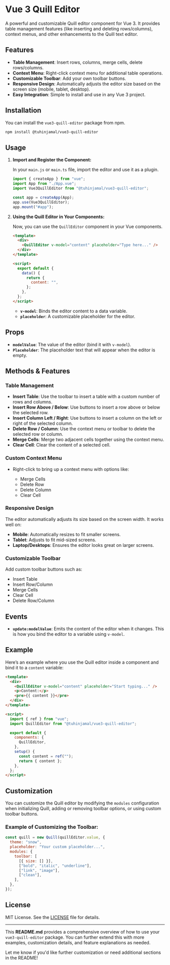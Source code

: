 # Vue 3 Quill Editor

A powerful and customizable Quill editor component for Vue 3. It provides table management features (like inserting and deleting rows/columns), context menus, and other enhancements to the Quill text editor.

## Features

- **Table Management**: Insert rows, columns, merge cells, delete rows/columns.
- **Context Menu**: Right-click context menu for additional table operations.
- **Customizable Toolbar**: Add your own toolbar buttons.
- **Responsive Design**: Automatically adjusts the editor size based on the screen size (mobile, tablet, desktop).
- **Easy Integration**: Simple to install and use in any Vue 3 project.

## Installation

You can install the `vue3-quill-editor` package from npm.

```bash
npm install @tuhinjamal/vue3-quill-editor
```

## Usage

1. **Import and Register the Component:**

   In your `main.js` or `main.ts` file, import the editor and use it as a plugin.

   ```javascript
   import { createApp } from "vue";
   import App from "./App.vue";
   import Vue3QuillEditor from "@tuhinjamal/vue3-quill-editor";

   const app = createApp(App);
   app.use(Vue3QuillEditor);
   app.mount("#app");
   ```

2. **Using the Quill Editor in Your Components:**

   Now, you can use the `QuillEditor` component in your Vue components.

   ```html
   <template>
     <div>
       <QuillEditor v-model="content" placeholder="Type here..." />
     </div>
   </template>

   <script>
     export default {
       data() {
         return {
           content: "",
         };
       },
     };
   </script>
   ```

   - **`v-model`**: Binds the editor content to a data variable.
   - **`placeholder`**: A customizable placeholder for the editor.

## Props

- **`modelValue`**: The value of the editor (bind it with `v-model`).
- **`Placeholder`**: The placeholder text that will appear when the editor is empty.

## Methods & Features

### Table Management

- **Insert Table**: Use the toolbar to insert a table with a custom number of rows and columns.
- **Insert Row Above / Below**: Use buttons to insert a row above or below the selected row.
- **Insert Column Left / Right**: Use buttons to insert a column on the left or right of the selected column.
- **Delete Row / Column**: Use the context menu or toolbar to delete the selected row or column.
- **Merge Cells**: Merge two adjacent cells together using the context menu.
- **Clear Cell**: Clear the content of a selected cell.

### Custom Context Menu

- Right-click to bring up a context menu with options like:

  - Merge Cells
  - Delete Row
  - Delete Column
  - Clear Cell

### Responsive Design

The editor automatically adjusts its size based on the screen width. It works well on:

- **Mobile**: Automatically resizes to fit smaller screens.
- **Tablet**: Adjusts to fit mid-sized screens.
- **Laptop/Desktops**: Ensures the editor looks great on larger screens.

### Customizable Toolbar

Add custom toolbar buttons such as:

- Insert Table
- Insert Row/Column
- Merge Cells
- Clear Cell
- Delete Row/Column

## Events

- **`update:modelValue`**: Emits the content of the editor when it changes. This is how you bind the editor to a variable using `v-model`.

## Example

Here’s an example where you use the Quill editor inside a component and bind it to a `content` variable:

```html
<template>
  <div>
    <QuillEditor v-model="content" placeholder="Start typing..." />
    <p>Content:</p>
    <pre>{{ content }}</pre>
  </div>
</template>

<script>
  import { ref } from "vue";
  import QuillEditor from "@tuhinjamal/vue3-quill-editor";

  export default {
    components: {
      QuillEditor,
    },
    setup() {
      const content = ref("");
      return { content };
    },
  };
</script>
```

## Customization

You can customize the Quill editor by modifying the `modules` configuration when initializing Quill, adding or removing toolbar options, or using custom toolbar buttons.

### Example of Customizing the Toolbar:

```javascript
const quill = new Quill(quillEditor.value, {
  theme: "snow",
  placeholder: "Your custom placeholder...",
  modules: {
    toolbar: [
      [{ size: [] }],
      ["bold", "italic", "underline"],
      ["link", "image"],
      ["clean"],
    ],
  },
});
```

## License

MIT License. See the [LICENSE](LICENSE) file for details.

---

This **README.md** provides a comprehensive overview of how to use your `vue3-quill-editor` package. You can further extend this with more examples, customization details, and feature explanations as needed.

Let me know if you'd like further customization or need additional sections in the README!
